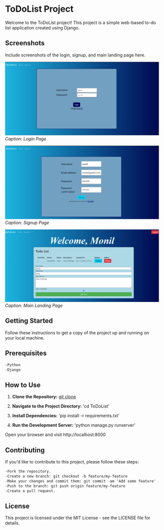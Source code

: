 # ToDoList Project

Welcome to the ToDoList project! This project is a simple web-based to-do list application created using Django.

## Screenshots

Include screenshots of the login, signup, and main landing page here.

![Login Page](ProjectPhotos/login.png)
*Caption: Login Page*

![Signup Page](ProjectPhotos/signup.png)
*Caption: Signup Page*

![Main Landing Page](ProjectPhotos/main.png)
*Caption: Main Landing Page*

## Getting Started

Follow these instructions to get a copy of the project up and running on your local machine.

## Prerequisites

    -Python
    -Django

## How to Use

1. **Clone the Repository:**
   [git clone](https://github.com/your-username/ToDoList.git)

2.  **Navigate to the Project Directory:**
'cd ToDoList'

3. **Install Dependencies:**
'pip install -r requirements.txt'

4. **Run the Development Server:**
    'python manage.py runserver'

Open your browser and visit http://localhost:8000

## Contributing

If you'd like to contribute to this project, please follow these steps:

    -Fork the repository.
    -Create a new branch: git checkout -b feature/my-feature
    -Make your changes and commit them: git commit -am 'Add some feature'
    -Push to the branch: git push origin feature/my-feature
    -Create a pull request.

## License
This project is licensed under the MIT License - see the LICENSE file for details.
